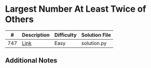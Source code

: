 # Largest Number At Least Twice of Others
|#|Description|Difficulty|Solution File|
|-|-|-|-|
|747|[Link](https://leetcode.com/problems/largest-number-at-least-twice-of-others/)|Easy|solution.py|

## Additional Notes
